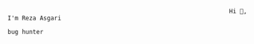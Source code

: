                                                                   Hi 👋, I'm Reza Asgari
                                                                        bug hunter
